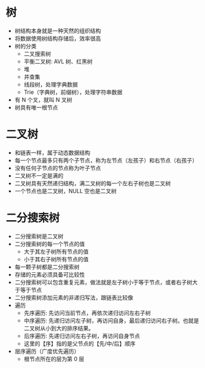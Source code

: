 # 树
+ 树结构本身就是一种天然的组织结构
+ 将数据使用树结构存储后，效率很高
+ 树的分类
    + 二叉搜索树
    + 平衡二叉树: AVL 树、红黑树
    + 堆
    + 并查集
    + 线段树，处理字典数据
    + Trie（字典树，前缀树），处理字符串数据
+ 有 N 个叉，就叫 N 叉树
+ 树具有唯一根节点

# 二叉树
+ 和链表一样，属于动态数据结构
+ 每一个节点最多只有两个子节点，称为左节点（左孩子）和右节点（右孩子）
+ 没有任何子节点的节点称为叶子节点
+ 二叉树不一定是满的
+ 二叉树具有天然递归结构，满二叉树的每一个左右子树也是二叉树
+ 一个节点也是二叉树，NULL 空也是二叉树

# 二分搜索树
+ 二分搜索树是二叉树
+ 二分搜索树的每一个节点的值
    + 大于其左子树所有节点的值
    + 小于其右子树所有节点的值
+ 每一颗子树都是二分搜索树
+ 存储的元素必须具备可比较性
+ 二分搜索树可以包含重复元素，做法就是左子树小于等于节点，或者右子树大于等于节点
+ 二分搜索树添加元素的非递归写法，跟链表比较像
+ 遍历
    + 先序遍历: 先访问当前节点，再依次递归访问左右子树
    + 中序遍历: 先递归访问左子树，再访问自身，最后递归访问右子树。也就是二叉树从小到大的排序结果。
    + 后序遍历: 先递归访问左右子树，再访问自身节点
    + 这里的【序】指的是父节点的【先/中/后】顺序
+ 层序遍历（广度优先遍历）
    + 根节点所在的层为第 0 层


















































